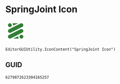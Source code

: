 # SpringJoint Icon
![](/img/SpringJoint%20Icon.png)

``` CSharp
EditorGUIUtility.IconContent("SpringJoint Icon")
```
## GUID
```
6279872623304165257
```
